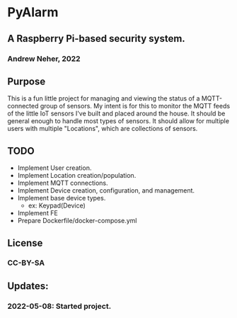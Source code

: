 # PyAlarm
## A Raspberry Pi-based security system.
### Andrew Neher, 2022

## Purpose
This is a fun little project for managing and viewing the status of a MQTT-connected group of sensors. 
My intent is for this to monitor the MQTT feeds of the little IoT sensors I've built and placed around the house.
It should be general enough to handle most types of sensors. It should allow for multiple users with multiple "Locations",
which are collections of sensors.

## TODO
- Implement User creation.
- Implement Location creation/population.
- Implement MQTT connections.
- Implement Device creation, configuration, and management.
- Implement base device types.
  - ex: Keypad(Device)
- Implement FE
- Prepare Dockerfile/docker-compose.yml

## License
### CC-BY-SA

## Updates:
### 2022-05-08: Started project.